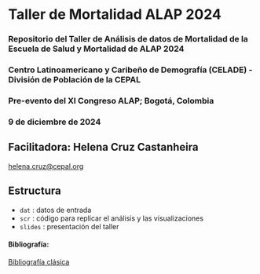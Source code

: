 # Taller de Mortalidad ALAP 2024
### Repositorio del Taller de Análisis de datos de Mortalidad de la Escuela de Salud y Mortalidad de ALAP 2024 
### Centro Latinoamericano y Caribeño de Demografía (CELADE) - División de Población de la CEPAL
### Pre-evento del XI Congreso ALAP; Bogotá, Colombia
### 9 de diciembre de 2024 

## Facilitadora: Helena Cruz Castanheira
[helena.cruz@cepal.org](mailto:helena.cruz@cepal.org)

## Estructura
* `dat` : datos de entrada
* `scr` : código para replicar el análisis y las visualizaciones
* `slides` : presentación del taller

#### Bibliografía:
[Bibliografía clásica](https://drive.google.com/drive/folders/1nKK4FFTld8COBd3Pb7KicU_AguFwDNyu)

